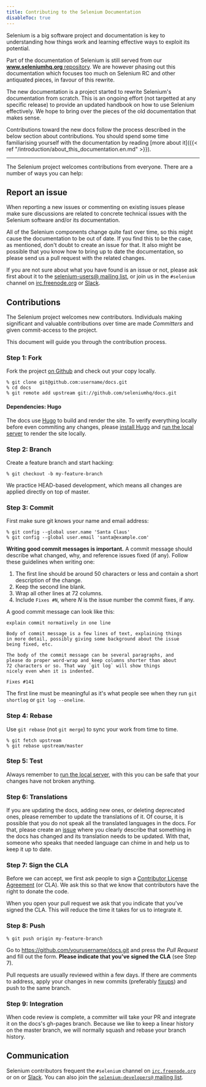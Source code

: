 ```yaml
---
title: Contributing to the Selenium Documentation
disableToc: true
---
```


Selenium is a big software project and documentation is key to
understanding how things work and learning effective ways to exploit
its potential.

Part of the documentation of Selenium is still served from our
[**www.seleniumhq.org** repository](https://github.com/SeleniumHQ/www.seleniumhq.org).
We are however phasing out this documentation which focuses too much
on Selenium RC and other antiquated pieces, in favour of this rewrite.

The new documentation is a project started to rewrite Selenium's
documentation from scratch. This is an ongoing effort (not targetted
at any specific release) to provide an updated handbook on how to use
Selenium effectively. We hope to bring over the pieces of the old
documentation that makes sense.

Contributions toward the new docs follow the process described in
the below section about contributions. You should spend some time
familiarising yourself with the documentation by reading
[more about it]({{< ref "/introduction/about_this_documentation.en.md" >}}).

---

The Selenium project welcomes contributions from everyone. There are a
number of ways you can help:

## Report an issue

When reporting a new issues or commenting on existing issues please 
make sure discussions are related to concrete technical issues with the
Selenium software and/or its documentation.

All of the Selenium components change quite fast over time, so this
might cause the documentation to be out of date. If you find this to
be the case, as mentioned, don't doubt to create an issue for that.
It also might be possible that you know how to bring up to date the
documentation, so please send us a pull request with the related
changes.

If you are not sure about what you have found is an issue or not,
please ask first about it to the
[selenium-users@ mailing list](https://groups.google.com/forum/#!forum/selenium-users),
or join us in the `#selenium` channel 
on [irc.freenode.org](https://webchat.freenode.net/) or [Slack](https://seleniumhq.herokuapp.com/).

## Contributions

The Selenium project welcomes new contributors. Individuals making
significant and valuable contributions over time are made _Committers_
and given commit-access to the project.

This document will guide you through the contribution process.

### Step 1: Fork

Fork the project [on Github](https://github.com/seleniumhq/docs)
and check out your copy locally.

```shell
% git clone git@github.com:username/docs.git
% cd docs
% git remote add upstream git://github.com/seleniumhq/docs.git
```

#### Dependencies: Hugo

The docs use [Hugo](https://gohugo.io/) to build and render the site.
To verify everything locally before even commiting any changes, please
[install Hugo](https://gohugo.io/getting-started/installing/) and
[run the local server](https://gohugo.io/getting-started/usage/#livereload)
to render the site locally.

### Step 2: Branch

Create a feature branch and start hacking:

```shell
% git checkout -b my-feature-branch
```

We practice HEAD-based development, which means all changes are applied
directly on top of master.

### Step 3: Commit

First make sure git knows your name and email address:

```shell
% git config --global user.name 'Santa Claus'
% git config --global user.email 'santa@example.com'
```

**Writing good commit messages is important.** A commit message
should describe what changed, why, and reference issues fixed (if
any). Follow these guidelines when writing one:

1. The first line should be around 50 characters or less and contain a
    short description of the change.
2. Keep the second line blank.
3. Wrap all other lines at 72 columns.
4. Include `Fixes #N`, where _N_ is the issue number the commit
    fixes, if any.

A good commit message can look like this:

```text
explain commit normatively in one line

Body of commit message is a few lines of text, explaining things
in more detail, possibly giving some background about the issue
being fixed, etc.

The body of the commit message can be several paragraphs, and
please do proper word-wrap and keep columns shorter than about
72 characters or so. That way `git log` will show things
nicely even when it is indented.

Fixes #141
```

The first line must be meaningful as it's what people see when they
run `git shortlog` or `git log --oneline`.

### Step 4: Rebase

Use `git rebase` (not `git merge`) to sync your work from time to time.

```shell
% git fetch upstream
% git rebase upstream/master
```

### Step 5: Test

Always remember to [run the local server](https://gohugo.io/getting-started/usage/#livereload),
with this you can be safe that your changes have not broken anything.

### Step 6: Translations

If you are updating the docs, adding new ones, or deleting deprecated ones, please remember
to update the translations of it. Of course, it is possible that you do not speak all the
translated languages in the docs. For that, please create an 
[issue](https://github.com/SeleniumHQ/docs/issues) where you clearly describe that something
in the docs has changed and its translation needs to be updated. With that, someone who speaks
that needed language can chime in and help us to keep it up to date.

### Step 7: Sign the CLA

Before we can accept, we first ask people to sign a
[Contributor License Agreement](https://spreadsheets.google.com/spreadsheet/viewform?hl=en_US&formkey=dFFjXzBzM1VwekFlOWFWMjFFRjJMRFE6MQ#gid=0)
(or CLA). We ask this so that we know that contributors have the right
to donate the code.

When you open your pull request we ask that you indicate that you've
signed the CLA. This will reduce the time it takes for us to integrate
it.

### Step 8: Push

```shell
% git push origin my-feature-branch
```

Go to https://github.com/yourusername/docs.git and press the _Pull
Request_ and fill out the form. **Please indicate that you've signed
the CLA** (see Step 7).

Pull requests are usually reviewed within a few days. If there are
comments to address, apply your changes in new commits (preferably
[fixups](http://git-scm.com/docs/git-commit)) and push to the same
branch.

### Step 9: Integration

When code review is complete, a committer will take your PR and
integrate it on the docs's gh-pages branch. Because we like to keep a
linear history on the master branch, we will normally squash and rebase
your branch history.

## Communication

Selenium contributors frequent the `#selenium` channel on
[`irc.freenode.org`](https://webchat.freenode.net/) or on
or [Slack](https://seleniumhq.herokuapp.com/). You can also join
the [`selenium-developers@` mailing list](https://groups.google.com/forum/#!forum/selenium-developers).


